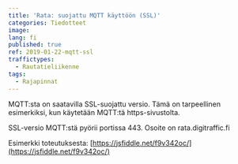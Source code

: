 ```yaml
---
title: 'Rata: suojattu MQTT käyttöön (SSL)'
categories: Tiedotteet
image: 
lang: fi
published: true
ref: 2019-01-22-mqtt-ssl
traffictypes:
  - Rautatieliikenne
tags:
  - Rajapinnat
---
```


MQTT:sta on saatavilla SSL-suojattu versio. Tämä on tarpeellinen esimerkiksi, kun käytetään MQTT:tä https-sivustolta.

SSL-versio MQTT:stä pyörii portissa 443. Osoite on rata.digitraffic.fi

Esimerkki toteutuksesta: [https://jsfiddle.net/f9v342oc/](https://jsfiddle.net/f9v342oc/)